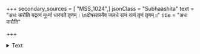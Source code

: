+++
secondary_sources = [ "MSS_1024",]
jsonClass = "Subhaashita"
text = "अधः करोति यद्रत्नं मूर्ध्ना धारयते तृणम्।  \nदोषस्तस्यैव जलधे रत्नं रत्नं तृणं तृणम्॥"
title = "अधः करोति"

+++

<details><summary>Text</summary>

अधः करोति यद्रत्नं मूर्ध्ना धारयते तृणम्।  
दोषस्तस्यैव जलधे रत्नं रत्नं तृणं तृणम्॥
</details>
